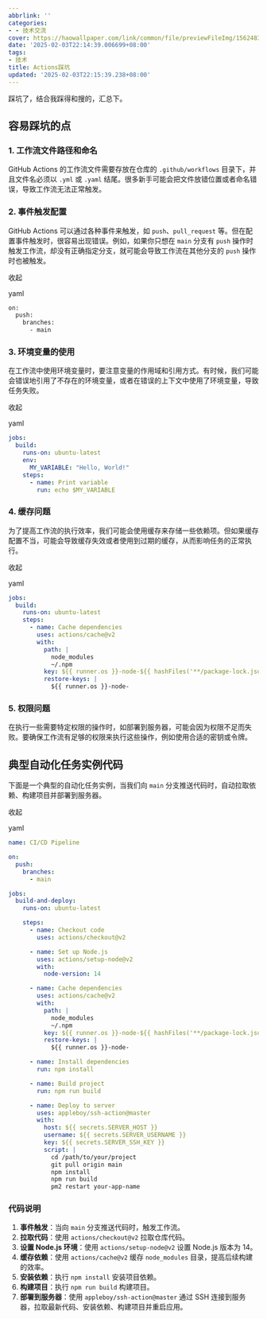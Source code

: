 ```yaml
---
abbrlink: ''
categories:
- - 技术交流
cover: https://haowallpaper.com/link/common/file/previewFileImg/15624832803574080
date: '2025-02-03T22:14:39.006699+08:00'
tags:
- 技术
title: Actions踩坑
updated: '2025-02-03T22:15:39.238+08:00'
---
```

踩坑了，结合我踩得和搜的，汇总下。

## 容易踩坑的点

### 1. 工作流文件路径和命名

GitHub Actions 的工作流文件需要存放在仓库的 `.github/workflows` 目录下，并且文件名必须以 `.yml` 或 `.yaml` 结尾。很多新手可能会把文件放错位置或者命名错误，导致工作流无法正常触发。

### 2. 事件触发配置

GitHub Actions 可以通过各种事件来触发，如 `push`、`pull_request` 等。但在配置事件触发时，很容易出现错误。例如，如果你只想在 `main` 分支有 `push` 操作时触发工作流，却没有正确指定分支，就可能会导致工作流在其他分支的 `push` 操作时也被触发。

收起

yaml

```y
on:
  push:
    branches:
      - main
```

### 3. 环境变量的使用

在工作流中使用环境变量时，要注意变量的作用域和引用方式。有时候，我们可能会错误地引用了不存在的环境变量，或者在错误的上下文中使用了环境变量，导致任务失败。

收起

yaml

```yaml
jobs:
  build:
    runs-on: ubuntu-latest
    env:
      MY_VARIABLE: "Hello, World!"
    steps:
      - name: Print variable
        run: echo $MY_VARIABLE
```

### 4. 缓存问题

为了提高工作流的执行效率，我们可能会使用缓存来存储一些依赖项。但如果缓存配置不当，可能会导致缓存失效或者使用到过期的缓存，从而影响任务的正常执行。

收起

yaml

```yaml
jobs:
  build:
    runs-on: ubuntu-latest
    steps:
      - name: Cache dependencies
        uses: actions/cache@v2
        with:
          path: |
            node_modules
            ~/.npm
          key: ${{ runner.os }}-node-${{ hashFiles('**/package-lock.json') }}
          restore-keys: |
            ${{ runner.os }}-node-
```

### 5. 权限问题

在执行一些需要特定权限的操作时，如部署到服务器，可能会因为权限不足而失败。要确保工作流有足够的权限来执行这些操作，例如使用合适的密钥或令牌。

## 典型自动化任务实例代码

下面是一个典型的自动化任务实例，当我们向 `main` 分支推送代码时，自动拉取依赖、构建项目并部署到服务器。

收起

yaml

```yaml
name: CI/CD Pipeline

on:
  push:
    branches:
      - main

jobs:
  build-and-deploy:
    runs-on: ubuntu-latest

    steps:
      - name: Checkout code
        uses: actions/checkout@v2

      - name: Set up Node.js
        uses: actions/setup-node@v2
        with:
          node-version: 14

      - name: Cache dependencies
        uses: actions/cache@v2
        with:
          path: |
            node_modules
            ~/.npm
          key: ${{ runner.os }}-node-${{ hashFiles('**/package-lock.json') }}
          restore-keys: |
            ${{ runner.os }}-node-

      - name: Install dependencies
        run: npm install

      - name: Build project
        run: npm run build

      - name: Deploy to server
        uses: appleboy/ssh-action@master
        with:
          host: ${{ secrets.SERVER_HOST }}
          username: ${{ secrets.SERVER_USERNAME }}
          key: ${{ secrets.SERVER_SSH_KEY }}
          script: |
            cd /path/to/your/project
            git pull origin main
            npm install
            npm run build
            pm2 restart your-app-name
```

### 代码说明

1. **事件触发**：当向 `main` 分支推送代码时，触发工作流。
2. **拉取代码**：使用 `actions/checkout@v2` 拉取仓库代码。
3. **设置 Node.js 环境**：使用 `actions/setup-node@v2` 设置 Node.js 版本为 14。
4. **缓存依赖**：使用 `actions/cache@v2` 缓存 `node_modules` 目录，提高后续构建的效率。
5. **安装依赖**：执行 `npm install` 安装项目依赖。
6. **构建项目**：执行 `npm run build` 构建项目。
7. **部署到服务器**：使用 `appleboy/ssh-action@master` 通过 SSH 连接到服务器，拉取最新代码、安装依赖、构建项目并重启应用。
